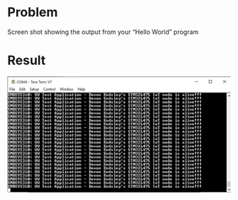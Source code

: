 # Problem
Screen shot showing the output from your “Hello World” program

# Result 
![Image of 'Hello World' Output](images/SerialOutput.JPG)
